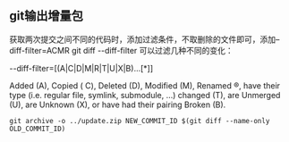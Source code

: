 ## git输出增量包

获取两次提交之间不同的代码时，添加过滤条件，不取删除的文件即可，添加–diff-filter=ACMR
git diff --diff-filter 可以过滤几种不同的变化：

--diff-filter=[(A|C|D|M|R|T|U|X|B)…[*]]

Added (A), Copied ( C), Deleted (D), Modified (M), Renamed ®, have their type (i.e. regular file, symlink, submodule, …) changed (T), are Unmerged (U), are Unknown (X), or have had their pairing Broken (B).

```
git archive -o ../update.zip NEW_COMMIT_ID $(git diff --name-only OLD_COMMIT_ID)
```

